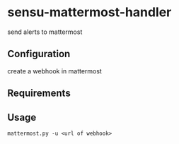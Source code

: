# sensu-mattermost-handler
send alerts to mattermost

## Configuration
create a webhook in mattermost

## Requirements

## Usage
```
mattermost.py -u <url of webhook>
```
